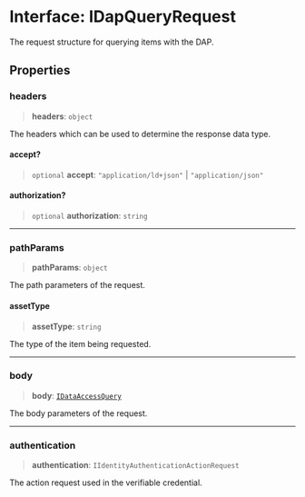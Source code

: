 # Interface: IDapQueryRequest

The request structure for querying items with the DAP.

## Properties

### headers

> **headers**: `object`

The headers which can be used to determine the response data type.

#### accept?

> `optional` **accept**: `"application/ld+json"` \| `"application/json"`

#### authorization?

> `optional` **authorization**: `string`

***

### pathParams

> **pathParams**: `object`

The path parameters of the request.

#### assetType

> **assetType**: `string`

The type of the item being requested.

***

### body

> **body**: [`IDataAccessQuery`](IDataAccessQuery.md)

The body parameters of the request.

***

### authentication

> **authentication**: `IIdentityAuthenticationActionRequest`

The action request used in the verifiable credential.
